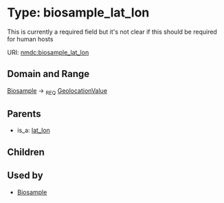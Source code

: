 
# Type: biosample_lat_lon


This is currently a required field but it's not clear if this should be required for human hosts

URI: [nmdc:biosample_lat_lon](https://microbiomedata/meta/biosample_lat_lon)


## Domain and Range

[Biosample](Biosample.md) ->  <sub>REQ</sub> [GeolocationValue](GeolocationValue.md)

## Parents

 *  is_a: [lat_lon](lat_lon.md)

## Children


## Used by

 * [Biosample](Biosample.md)
